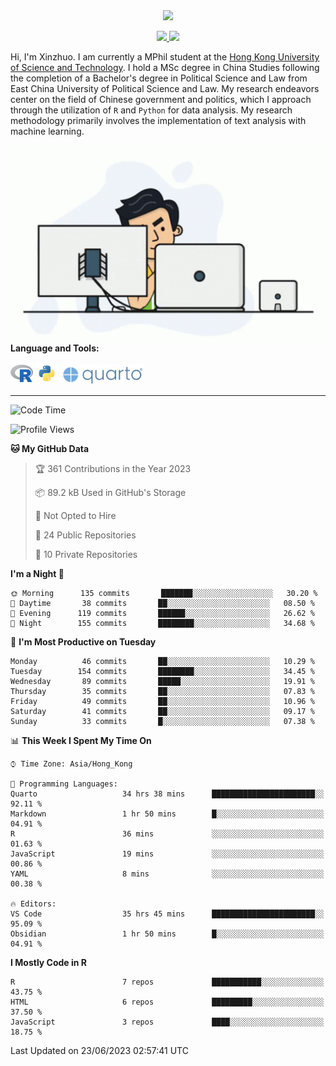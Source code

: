 <div align='center'>
<img src='https://readme-typing-svg.herokuapp.com?font=ubuntu&color=4d3900&center=true&lines=HKUST+Mphil+in+SOSC;Focus+on+China;Code+for+PoliSci'/>
</div>

<p align='center'>
 <a href='https://www.linkedin.com/in/xinzhuo-huang-5161011ba/' target='_blank'>
        <img src='https://img.shields.io/badge/linkedin%20-%230077B5.svg?&style=for-the-badge&logo=linkedin&logoColor=white'/>
    </a>
 <a href='https://twitter.com/HsinchoH' target='_blank'>
        <img src='https://img.shields.io/badge/Twitter-1DA1F2?style=for-the-badge&logo=twitter&logoColor=white'/>
    </a>
    </p>
    
Hi, I'm Xinzhuo. I am currently a MPhil student at the [Hong Kong University of Science and Technology](https://sosc.hkust.edu.hk/node/613). I hold a MSc degree in China Studies following the completion of a Bachelor's degree in Political Science and Law from East China University of Political Science and Law. My research endeavors center on the field of Chinese government and politics, which I approach through the utilization of `R` and `Python` for data analysis. My research methodology primarily involves the implementation of text analysis with machine learning.




<img align='right' src="https://github.com/xinzhuohkust/xinzhuohkust/blob/main/programmer.gif" width="590">



**Language and Tools:**  

<code><img height="36" src="https://raw.githubusercontent.com/github/explore/80688e429a7d4ef2fca1e82350fe8e3517d3494d/topics/r/r.png"></code>
<code><img height="36" src="https://raw.githubusercontent.com/github/explore/80688e429a7d4ef2fca1e82350fe8e3517d3494d/topics/python/python.png"></code>
<code><img height="32" src="https://github.com/quarto-dev/quarto-r/blob/main/man/figures/quarto.png"></code>

---
<!--START_SECTION:waka-->
![Code Time](http://img.shields.io/badge/Code%20Time-654%20hrs%2032%20mins-blue)

![Profile Views](http://img.shields.io/badge/Profile%20Views-0-blue)

**🐱 My GitHub Data** 

> 🏆 361 Contributions in the Year 2023
 > 
> 📦 89.2 kB Used in GitHub's Storage 
 > 
> 🚫 Not Opted to Hire
 > 
> 📜 24 Public Repositories 
 > 
> 🔑 10 Private Repositories  
 > 
**I'm a Night 🦉** 

```text
🌞 Morning      135 commits       ███████░░░░░░░░░░░░░░░░░░   30.20 % 
🌆 Daytime       38 commits       ██░░░░░░░░░░░░░░░░░░░░░░░   08.50 % 
🌃 Evening      119 commits       ██████░░░░░░░░░░░░░░░░░░░   26.62 % 
🌙 Night        155 commits       ████████░░░░░░░░░░░░░░░░░   34.68 % 

```
📅 **I'm Most Productive on Tuesday** 

```text
Monday          46 commits       ██░░░░░░░░░░░░░░░░░░░░░░░   10.29 % 
Tuesday        154 commits       ████████░░░░░░░░░░░░░░░░░   34.45 % 
Wednesday       89 commits       █████░░░░░░░░░░░░░░░░░░░░   19.91 % 
Thursday        35 commits       ██░░░░░░░░░░░░░░░░░░░░░░░   07.83 % 
Friday          49 commits       ██░░░░░░░░░░░░░░░░░░░░░░░   10.96 % 
Saturday        41 commits       ██░░░░░░░░░░░░░░░░░░░░░░░   09.17 % 
Sunday          33 commits       █░░░░░░░░░░░░░░░░░░░░░░░░   07.38 % 

```


📊 **This Week I Spent My Time On** 

```text
⌚︎ Time Zone: Asia/Hong_Kong

💬 Programming Languages: 
Quarto                   34 hrs 38 mins      ███████████████████████░░   92.11 % 
Markdown                 1 hr 50 mins        █░░░░░░░░░░░░░░░░░░░░░░░░   04.91 % 
R                        36 mins             ░░░░░░░░░░░░░░░░░░░░░░░░░   01.63 % 
JavaScript               19 mins             ░░░░░░░░░░░░░░░░░░░░░░░░░   00.86 % 
YAML                     8 mins              ░░░░░░░░░░░░░░░░░░░░░░░░░   00.38 % 

🔥 Editors: 
VS Code                  35 hrs 45 mins      ███████████████████████░░   95.09 % 
Obsidian                 1 hr 50 mins        █░░░░░░░░░░░░░░░░░░░░░░░░   04.91 % 

```

**I Mostly Code in R** 

```text
R                        7 repos             ███████████░░░░░░░░░░░░░░   43.75 % 
HTML                     6 repos             █████████░░░░░░░░░░░░░░░░   37.50 % 
JavaScript               3 repos             ████░░░░░░░░░░░░░░░░░░░░░   18.75 % 

```



 Last Updated on 23/06/2023 02:57:41 UTC
<!--END_SECTION:waka-->
    
    
    
    
    
    
    
    
